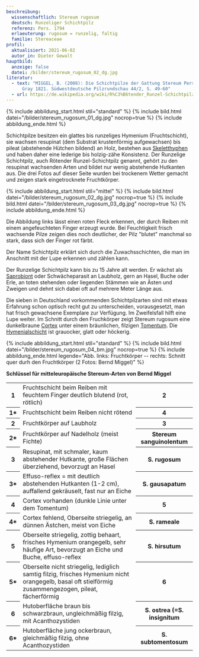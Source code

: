 ```yaml
---
beschreibung:
  wissenschaftlich: Stereum rugosum
  deutsch: Runzeliger Schichtpilz
  referenz: Pers. 1794
  erlaeuterung: rugosum = runzelig, faltig
  familie: Stereaceae
profil:
  aktualisiert: 2021-06-02
  autor_in: Dieter Gewalt
hauptbild:
  anzeige: false
  datei: /bilder/stereum_rugosum_02_dg.jpg
literatur:
  - text: "MIGGEL, B. (2008): Die Schichtpilze der Gattung Stereum Pers. ex S. F.
      Gray 1821. Südwestdeutsche Pilzrundschau 44/2, S. 49-60"
  - url: https://de.wikipedia.org/wiki/R%C3%B6tender_Runzel-Schichtpilz
---
```

{% include abbildung_start.html stil="standard" %}
{% include bild.html datei="/bilder/stereum_rugosum_01_dg.jpg" nocrop=true %}
{% include abbildung_ende.html %}

Schichtpilze besitzen ein glattes bis runzeliges Hymenium (Fruchtschicht), sie wachsen resupinat (dem Substrat krustenförmig aufgewachsen) bis pileat (abstehende Hütchen bildend) an Holz, bestehen aus [Skeletthyphen](Skeletthyphen "Glossar") und haben daher eine lederige bis holzig-zähe Konsistenz. Der Runzelige Schichtpilz, auch Rötender Runzel-Schichtpilz genannt, gehört zu den resupinat wachsenden Arten und bildet nur wenig abstehende Hutkanten aus. Die drei Fotos auf dieser Seite wurden bei trockenem Wetter gemacht und zeigen stark eingetrocknete Fruchtkörper. 

{% include abbildung_start.html stil="mittel" %}
{% include bild.html datei="/bilder/stereum_rugosum_02_dg.jpg" nocrop=true %}
{% include bild.html datei="/bilder/stereum_rugosum_03_dg.jpg" nocrop=true %}
{% include abbildung_ende.html %}

Die Abbildung links lässt einen roten Fleck erkennen, der durch Reiben mit einem angefeuchteten Finger erzeugt wurde. Bei Feuchtigkeit frisch wachsende Pilze zeigen dies noch deutlicher, der Pilz "blutet" manchmal so stark, dass sich der Finger rot färbt.

Der Name Schichtpilz erklärt sich durch die Zuwachsschichten, die man im Anschnitt mit der Lupe erkennen und zählen kann.

Der Runzelige Schichtpilz kann bis zu 15 Jahre alt werden. Er wächst als [Saprobiont](Saprobiont "Glossar") oder Schwächeparasit an Laubholz, gern an Hasel, Buche oder Erle, an toten stehenden oder liegenden Stämmen wie an Ästen und Zweigen und dehnt sich dabei oft auf mehrere Meter Länge aus.  

Die sieben in Deutschland vorkommenden Schichtpilzarten sind mit etwas Erfahrung schon optisch recht gut zu unterscheiden, vorausgesetzt, man hat frisch gewachsene Exemplare zur Verfügung. Im Zweifelsfall hilft eine Lupe weiter. Im Schnitt durch den Fruchkörper zeigt Stereum rugosum eine dunkelbraune [Cortex](Cortex "Glossar") unter einem bräunlichen, filzigen [Tomentum](Tomentum "Glossar"). Die [Hymenialschicht](Hymenium "Glossar") ist grauocker, glatt oder höckerig.

{% include abbildung_start.html stil="standard" %}
{% include bild.html datei="/bilder/stereum_rugosum_04_bm.jpg" nocrop=true %}
{% include abbildung_ende.html legende="Abb. links: Fruchtkörper -- rechts: Schnitt quer durh den Fruchtkörper (2 Fotos: Bernd Miggel)" %}

**Schlüssel für mitteleuropäische Stereum-Arten von Bernd Miggel**

<div class="table-responsive">
<table class="table">
<tr>
  <th>1</th>
  <td>Fruchtschicht beim Reiben mit feuchtem Finger deutlich blutend (rot, rötlich)</td>
  <th><i class="fas fa-arrow-right"></i> 2</th>
</tr>
<tr>
  <th>1*</th>
  <td>Fruchtschicht beim Reiben nicht rötend</td>
  <th><i class="fas fa-arrow-right"></i> 4</th>
</tr>
<tr>
  <th>2</th>
  <td>Fruchtkörper auf Laubholz</td>
  <th><i class="fas fa-arrow-right"></i> 3</th>
</tr>
<tr>
  <th>2*</th>
  <td>Fruchtkörper auf Nadelholz (meist Fichte)</td>
  <th>Stereum sanguinolentum</th>
</tr>
<tr>
  <th>3</th>
  <td>Resupinat, mit schmaler, kaum abstehender Hutkante, große Flächen überziehend, bevorzugt an Hasel </td>
  <th>S. rugosum</th>
</tr>
<tr>
<th>3*</th>
<td>Effuso-reflex = mit deutlich abstehenden Hutkanten (1-2 cm), auffallend gekräuselt, fast nur an Eiche</td>
<th>S. gausapatum</th>
</tr>
<tr>
<th>4</th>
<td>Cortex vorhanden (dunkle Linie unter dem Tomentum) </td>
<th><i class="fas fa-arrow-right"></i> 5</th>
</tr>
<tr>
<th>4*</th>
<td>Cortex fehlend, Oberseite striegelig, an dünnen Ästchen, meist von Eiche </td>
<th>S. rameale</th>
</tr>
<tr>
<th>5</th>
<td>Oberseite striegelig, zottig behaart, frisches Hymenium orangegelb, sehr häufige Art, bevorzugt an Eiche und Buche, effuso-reflex </td>
<th>S. hirsutum</th>
</tr>
<tr>
<th>5*</th>
<td>Oberseite nicht striegelig, lediglich samtig filzig, frisches Hymenium nicht orangegelb, basal oft stielförmig zusammengezogen, pileat, fächerförmig </td>
<th><i class="fas fa-arrow-right"></i> 6</th>
</tr><tr>
<th>6</th>
<td>Hutoberfläche braun bis schwarzbraun, ungleichmäßig filzig, mit Acanthozystiden </td>
<th>S. ostrea (=S. insignitum</th>
</tr>
<tr>
<th>6*</th>
<td>Hutoberfläche jung ockerbraun, gleichmäßig filzig, ohne Acanthozystiden </td>
<th>S. subtomentosum</th>
</tr><tr>
</tr>
</table>
</div>